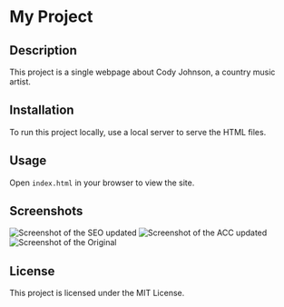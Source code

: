 # My Project

## Description
This project is a single webpage about Cody Johnson, a country music artist. 

## Installation
To run this project locally, use a local server to serve the HTML files.

## Usage
Open `index.html` in your browser to view the site.

## Screenshots
![Screenshot of the SEO updated](Desktop/MMC5277/m3-hw3-eidam-taylorann/SEO.png)
![Screenshot of the ACC updated](Desktop/MMC5277/m3-hw3-eidam-taylorann/ACC.png)
![Screenshot of the Original](Desktop/MMC5277/m3-hw3-eidam-taylorann/Original.png)

## License
This project is licensed under the MIT License.
